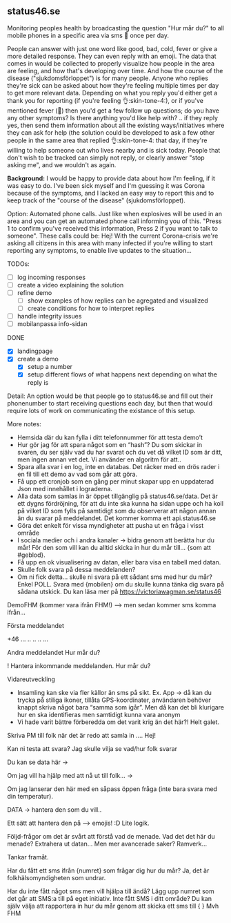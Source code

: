 ## status46.se 
Monitoring peoples health by broadcasting the question "Hur mår du?" to all mobile phones in a specific area via sms 📲 once per day.

People can answer with just one word like good, bad, cold, fever or give a more detailed response. They can even reply with an emoji. The data that comes in would be collected to properly visualize how people in the area are feeling, and how that's developing over time. And how the course of the disease ("sjukdomsförloppet") is for many people. Anyone who replies they're sick can be asked about how they're feeling multiple times per day to get more relevant data. Depending on what you reply you'd either get a thank you  for reporting (if you're feeling :ok_hand::skin-tone-4:), or if you've mentioned fever (:face_with_thermometer:) then you'd get a few follow up questions; do you have any other symptoms? Is there anything you'd like help with? .. if they reply yes, then send them information about all the existing ways/initiatives where they can ask for help (the solution could be developed to ask a few other people in the same area that replied :ok_hand::skin-tone-4: that day, if they're willing to help someone out who lives nearby and is sick today. People that don't wish to be tracked can simply not reply, or clearly answer "stop asking me", and we wouldn't as again.

**Background:** I would be happy to provide data about how I'm feeling, if it was easy to do. I've been sick myself and I'm guessing it was Corona because of the symptoms, and I lacked an easy way to report this and to keep track of the "course of the disease" (sjukdomsförloppet). 

Option: Automated phone calls. Just like when explosives will be used in an area and you can get an automated phone call informing you of this. "Press 1 to confirm you've received this information, Press 2 if you want to talk to someone". These calls could be: Hej! With the current Corona-crisis we're asking all citizens in this area with many infected if you're willing to start reporting any symptoms, to enable live updates to the situation... 

TODOs:
- [ ] log incoming responses
- [ ] create a video explaining the solution
- [ ] refine demo
  - [ ] show examples of how replies can be agregated and visualized
  - [ ] create conditions for how to interpret replies
- [ ] handle integrity issues
- [ ] mobilanpassa info-sidan

DONE
- [x] landingpage 
- [x] create a demo
  - [x] setup a number
  - [x] setup different flows of what happens next depending on what the reply is

Detail: An option would be that people go to status46.se and fill out their phonenumber to start receiving questions each day, but then that would require lots of work on communicating the existance of this setup.


More notes:
* Hemsida där du kan fylla i ditt telefonnummer för att testa demo’t
* Hur gör jag för att spara något som en “hash”? Du som skickar in svaren, du ser själv vad du har svarat och du vet då vilket ID som är ditt, men ingen annan vet det. Vi använder en algoritm för att..
* Spara alla svar i en log, inte en databas. Det räcker med en drös rader i en fil till ett demo av vad som går att göra.
* Få upp ett cronjob som en gång per minut skapar upp en uppdaterad Json med innehållet i lograderna.
* Alla data som samlas in är öppet tillgänglig på status46.se/data. Det är ett dygns fördröjning, för att du inte ska kunna ha sidan uppe och ha koll på vilket ID som fylls på samtidigt som du observerar att någon annan än du svarar på meddelandet. Det kommer komma ett api.status46.se
* Göra det enkelt för vissa myndigheter att pusha ut en fråga i visst område
* I sociala medier och i andra kanaler -> bidra genom att berätta hur du mår! För den som vill kan du alltid skicka in hur du mår till… {som att #geblod}.
* Få upp en ok visualisering av datan, eller bara visa en tabell med datan.
* Skulle folk svara på dessa meddelanden?
* Om ni fick detta… skulle ni svara på ett sådant sms med hur du mår? Enkel POLL. Svara med {mobilen} om du skulle kunna tänka dig svara på sådana utskick. Du kan läsa mer på https://victoriawagman.se/status46



DemoFHM (kommer vara ifrån FHM!)
—> men sedan kommer sms komma ifrån…

Första meddelandet

+46 … .. .. .. …



Andra meddelandet
Hur mår du?



! Hantera inkommande meddelanden.
Hur mår du?



Vidareutveckling
* Insamling kan ske via fler källor än sms på sikt. Ex. App -> då kan du trycka på stiliga ikoner, tillåta GPS-koordinater, användaren behöver knappt skriva något bara “samma som igår”. Men då kan det bli klurigare hur en ska identifieras men samtidigt kunna vara anonym
* Vi hade varit bättre förberedda om det varit krig än det här?! Helt galet.



Skriva PM till folk när det är redo att samla in ….
Hej!

Kan ni testa att svara?
Jag skulle vilja se vad/hur folk svarar

Du kan se data här ->


Om jag vill ha hjälp med att nå ut till folk… ->




Om jag lanserar den här med en såpass öppen fråga (inte bara svara med din temperatur).

DATA -> hantera den som du vill..

Ett sätt att hantera den på —> emojis!  :D
Lite logik. 



Följd-frågor om det är svårt att förstå vad de menade. Vad det det här du menade?
Extrahera ut datan…
Men mer avancerade saker?  Ramverk… 

Tankar framåt.



Har du fått ett sms ifrån {numret} som frågar dig hur du mår?
Ja, det är folkhälsomyndigheten som undrar.

Har du inte fått något sms men vill hjälpa till ändå? 
Lägg upp numret som det går att SMS:a till på eget initiativ.
Inte fått SMS i ditt område? Du kan själv välja att rapportera in hur du mår genom att skicka ett sms till {  }
Mvh FHM
